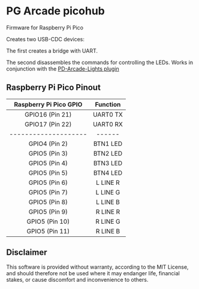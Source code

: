 PG Arcade picohub
=================================

Firmware for Raspberry Pi Pico

Creates two USB-CDC devices:

The first creates a bridge with UART.

The second disassembles the commands for controlling the LEDs. Works in conjunction with the [PD-Arcade-Lights plugin](https://github.com/COM14/PD-Arcade-Lights)

Raspberry Pi Pico Pinout
------------------------

| Raspberry Pi Pico GPIO | Function |
|:----------------------:|:--------:|
| GPIO16 (Pin 21)        | UART0 TX |
| GPIO17 (Pin 22)        | UART0 RX |
|  --------------------  |  ------  |
| GPIO4 (Pin 2)          | BTN1 LED |
| GPIO5 (Pin 3)          | BTN2 LED |
| GPIO5 (Pin 4)          | BTN3 LED |
| GPIO5 (Pin 5)          | BTN4 LED |
| GPIO5 (Pin 6)          | L LINE R |
| GPIO5 (Pin 7)          | L LINE G |
| GPIO5 (Pin 8)          | L LINE B |
| GPIO5 (Pin 9)          | R LINE R |
| GPIO5 (Pin 10)         | R LINE G |
| GPIO5 (Pin 11)         | R LINE B |

Disclaimer
----------

This software is provided without warranty, according to the MIT License, and should therefore not be used where it may endanger life, financial stakes, or cause discomfort and inconvenience to others.